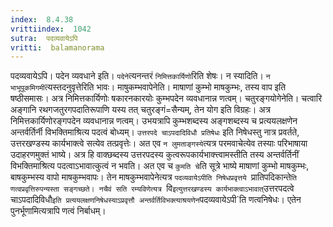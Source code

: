 ```yaml
---
index:  8.4.38
vrittiindex:  1042
sutra:  पदव्यवायेऽपि
vritti:  balamanorama 
---
```


पदव्यवायेऽपि। पदेन व्यवधाने इति। `पदेने`त्यनन्तरं `निमित्तकार्यिणो`रिति शेषः। न स्यादिति। `न भाभूपूकमिगमी`त्यस्तदनुवृत्तेरिति भावः। माषुकम्भवापेनेति। माषाणां कुम्भो माषकुम्भः, तस्य वाप इति षष्ठीसमासः। अत्र निमित्तकार्यिणोः षकारनकारयोः कुम्भपदेन व्यवधानान्न णत्वम्। चतुरङ्गयोगेनेति। चत्वारि अङ्गानि रथगजतुरगपदातिरूपाणि यस्य तत् चतुरङ्गं=सैन्यम्, तेन योग इति विग्रहः। अत्र निमित्तकार्यिणोरङ्गपदेन व्यवधानान्न णत्वम्। उभयत्रापि कुम्भशब्दस्य अङ्गशब्दस्य च प्रत्ययलक्षणेन अन्तर्वर्तिर्नी विभक्तिमाश्रित्य पदत्वं बोध्यम्। `उत्तरपदे चाऽपदादिविधौ प्रतिषेधः` इति निषेधस्तु नात्र प्रवर्तते, उत्तरखण्डस्य कार्यभाक्त्वे सत्येव तत्प्रवृत्तेः। अत एव `न लुमताङ्गस्ये`त्यत्र परमवाचेत्येव तस्याः परिभाषाया उदाहरणमुक्तं भाष्ये। अत्र हि वाक्छब्दस्य उत्तरपदस्य कुत्वरूपकार्यभाक्त्त्वामस्तीति तस्य अन्तर्वर्तिनीं विभक्तिमाश्रित्य पदत्वाऽभावात्कुत्वं न भवति। अत एव च `कुमति चे`ति सूत्रे भाष्ये माषाणां कुम्भो माषकुम्भः, बाषकुम्भस्य वापो माषकुम्भवापः। तेन माषकुम्भवापेनेत्यत्र `पदव्यवायेऽपीति निषेधप्रवृत्तये `प्रातिपदिकान्ते`ति णत्वप्रवृत्तिरुपन्यस्ता सङ्गच्छते। नचैवं सति रम्यविणेत्यत्र `वि` इत्युत्तरखण्डस्य कार्यभाक्त्वाऽभावात् `उत्तरपदत्वे चाऽपदादिविधौ` इति प्रत्ययलक्षणनिषेधस्याऽप्रवृत्तौ अन्तर्वर्तिविभक्त्याश्रयणेन `पदव्यवायेऽपी`ति णत्वनिषेधः। एतेन पुनर्भूणामित्यत्रापि णत्वं निर्बाधम्।

